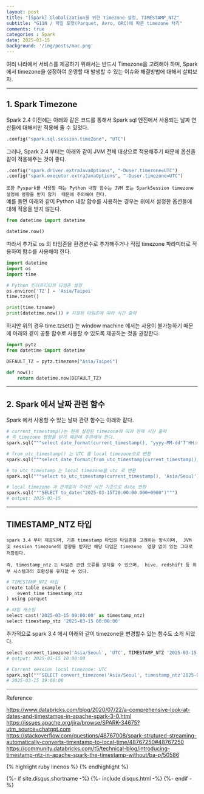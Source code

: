 ```yaml
---
layout: post
title: "[Spark] Globalization을 위한 Timezone 설정, TIMESTAMP_NTZ"
subtitle: "G11N / 파일 포맷(Parquet, Avro, ORC)에 따른 timezone 처리" 
comments: true
categories : Spark
date: 2025-03-15
background: '/img/posts/mac.png'
---
```


여러 나라에서 서비스를 제공하기 위해서는 
반드시 Timezone을 고려해야 하며, Spark 에서 timezone을 설정하여 
운영할 때 발생할 수 있는 이슈와 해결방법에 대해서 살펴보자.   

- - - 

## 1. Spark Timezone   

Spark 2.4 이전에는 아래와 같은 코드를 통해서 
Spark sql 엔진에서 사용되는 날짜 연산들에 대해서만 적용해 줄 수 있었다.   

```python
.config("spark.sql.session.timeZone", "UTC")
```

그러나, Spark 2.4 부터는 아래와 같이 JVM 전체 대상으로 적용해주기 때문에 
옵션을 같이 적용해주는 것이 좋다.   

```python
.config("spark.driver.extraJavaOptions", "-Duser.timezone=UTC")
.config("spark.executor.extraJavaOptions", "-Duser.timezone=UTC")
```   

`또한 Pyspark를 사용할 때는 Python 내장 함수는 JVM 또는 SparkSession timezone 설정에 영향을 받지 않기 
때문에 주의해야 한다.`     
예를 들면 아래와 같이 Python 내장 함수를 사용하는 경우는 위에서 설정한 옵션들에 대해 적용을 
받지 않는다.   

```python
from datetime import datetime

datetime.now()
```

따라서 추가로 os 의 타임존을 환경변수로 추가해주거나 
직접 timezone 파라미터로 적용하여 함수를 사용해야 한다.  

```python
import datetime
import os
import time

# Python 인터프리터의 타임존 설정
os.environ['TZ'] = 'Asia/Taipei'
time.tzset()  

print(time.tzname)
print(datetime.now()) # 지정된 타임존에 따라 시간 출력 
```

하지만 위의 경우 time.tzset() 는 window machine 에서는 사용이 불가능하기 때문에 
아래와 같이 공통 함수로 사용할 수 있도록 제공하는 것을 권장한다.   


```python
import pytz
from datetime import datetime

DEFAULT_TZ = pytz.timezone("Asia/Taipei")

def now():
    return datetime.now(DEFAULT_TZ)
```

- - - 

## 2. Spark 에서 날짜 관련 함수    

Spark 에서 사용할 수 있는 날짜 관련 함수는 아래와 같다.   

```python
# current_timestamp()는 현재 설정된 timezone에 따라 현재 시간 출력    
# 즉 timezone 영향을 받기 때문에 주의해야 한다.  
spark.sql("""select date_format(current_timestamp(), "yyyy-MM-dd'T'HH:mm:ss")""")    

# from_utc_timestamp() 는 UTC 를 local timezone으로 변환   
spark.sql("""select date_format(from_utc_timestamp(current_timestamp(), 'Asia/Seoul'), "yyyy-MM-dd'T'HH:mm:ss")""") 

# to_utc_timestamp 는 local timezone을 utc 로 변환     
spark.sql("""select to_utc_timestamp(current_timestamp(), 'Asia/Seoul')""") 

# local timezone 과 관계없이 주어진 시간 기준으로 date 반환  
spark.sql("""SELECT to_date("2025-03-15T20:00:00.000+0900")""")
# output: 2025-03-15   


```

- - - 

## TIMESTAMP_NTZ 타입 

`spark 3.4 부터 제공되며, 기존 timestamp 타입은 타임존을 고려하는 방식이며, 
      JVM 및 session timezone의 영향을 받지만 해당 타입은 timezone 
      영향 없이 있는 그대로 저장된다.`   

`즉, timestamp_ntz 는 타임존 관련 오류를 방지할 수 있으며, 
    hive, redshift 등 외부 시스템과의 호환성을 유지할 수 있다.`   
 
```python
# TIMESTAMP_NTZ 타입 
create table example (
    event_time timestamp_ntz
) using parquet

# 타입 캐스팅 
select cast('2025-03-15 00:00:00' as timestamp_ntz)
select timestamp_ntz '2025-03-15 00:00:00'
```

추가적으로 spark 3.4 에서 아래와 같이 timezone을 변경할수 있는 함수도 소개 되었다.   

```python
select convert_timezone('Asia/Seoul', 'UTC', TIMESTAMP_NTZ '2025-03-15 19:00:00')
# output: 2025-03-15 10:00:00    

# Current session local timezone: UTC
spark.sql("""SELECT convert_timezone('Asia/Seoul', timestamp_ntz'2025-03-15 10:00:00')""").show(truncate=False)
# 2025-03-15 19:00:00   
```

- - -

Reference

<https://www.databricks.com/blog/2020/07/22/a-comprehensive-look-at-dates-and-timestamps-in-apache-spark-3-0.html>   
<https://issues.apache.org/jira/browse/SPARK-34675?utm_source=chatgpt.com>   
<https://stackoverflow.com/questions/48767008/spark-strutured-streaming-automatically-converts-timestamp-to-local-time/48767250#48767250>  
<https://community.databricks.com/t5/technical-blog/introducing-timestamp-ntz-in-apache-spark-the-timestamp-without/ba-p/50586>   

{% highlight ruby linenos %}
{% endhighlight %}


{%- if site.disqus.shortname -%}
    {%- include disqus.html -%}
{%- endif -%}







